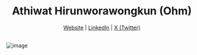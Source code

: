 <h1 align="center">
  Athiwat Hirunworawongkun (Ohm)
</h1>
<div align="center">
  <a href="https://athiwat.co/">Website</a> | <a href="https://www.linkedin.com/in/athivvat/">LinkedIn</a> | <a href="https://x.com/athivvat">X (Twitter)</a>
</div>

<br>

![image](https://github.com/athivvat/athivvat/blob/master/dev.gif)
